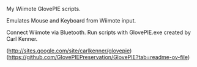 My Wiimote GlovePIE scripts.

Emulates Mouse and Keyboard from Wiimote input.

Connect Wiimote via Bluetooth. Run scripts with GlovePIE.exe created by Carl Kenner.

(http://sites.google.com/site/carlkenner/glovepie)
(https://github.com/GlovePIEPreservation/GlovePIE?tab=readme-ov-file)
